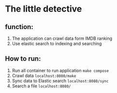 # **The little detective**
## function:
1. The application can crawl data form IMDB ranking
2. Use elastic search to indexing and searching

## How to run:
1. Run all container to run application
    `make compose`
2. Crawl data `localhost:8080/make`
3. Sync data to Elastic search `localhost:8080/sync`
4. Search a file `localhost:8080/`